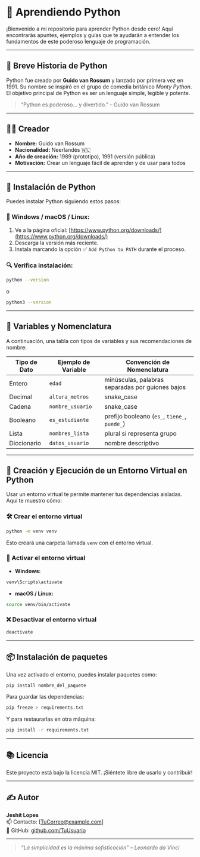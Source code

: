 # 🐍 Aprendiendo Python

¡Bienvenido a mi repositorio para aprender Python desde cero! Aquí encontrarás apuntes, ejemplos y guías que te ayudarán a entender los fundamentos de este poderoso lenguaje de programación.

---

## 📖 Breve Historia de Python

Python fue creado por **Guido van Rossum** y lanzado por primera vez en 1991. Su nombre se inspiró en el grupo de comedia británico *Monty Python*. El objetivo principal de Python es ser un lenguaje simple, legible y potente.

> “Python es poderoso... y divertido.” – Guido van Rossum

---

## 👨‍🔬 Creador

- **Nombre:** Guido van Rossum  
- **Nacionalidad:** Neerlandés 🇳🇱  
- **Año de creación:** 1989 (prototipo), 1991 (versión pública)  
- **Motivación:** Crear un lenguaje fácil de aprender y de usar para todos

---

## 💾 Instalación de Python

Puedes instalar Python siguiendo estos pasos:

### 🔸 Windows / macOS / Linux:

1. Ve a la página oficial: [https://www.python.org/downloads/](https://www.python.org/downloads/)
2. Descarga la versión más reciente.
3. Instala marcando la opción ✅ `Add Python to PATH` durante el proceso.

### 🔍 Verifica instalación:

```bash
python --version
```
o

```bash
python3 --version
```

---

## 💼 Variables y Nomenclatura

A continuación, una tabla con tipos de variables y sus recomendaciones de nombre:

| Tipo de Dato   | Ejemplo de Variable | Convención de Nomenclatura |
|----------------|---------------------|-----------------------------|
| Entero         | `edad`              | minúsculas, palabras separadas por guiones bajos |
| Decimal        | `altura_metros`     | snake_case                  |
| Cadena         | `nombre_usuario`    | snake_case                  |
| Booleano       | `es_estudiante`     | prefijo booleano (`es_`, `tiene_`, `puede_`) |
| Lista          | `nombres_lista`     | plural si representa grupo  |
| Diccionario    | `datos_usuario`     | nombre descriptivo          |

---

## 🧪 Creación y Ejecución de un Entorno Virtual en Python

Usar un entorno virtual te permite mantener tus dependencias aisladas. Aquí te muestro cómo:

### 🛠️ Crear el entorno virtual

```bash
python -m venv venv
```

Esto creará una carpeta llamada `venv` con el entorno virtual.

### 🚀 Activar el entorno virtual

- **Windows:**

```bash
venv\Scripts\activate
```

- **macOS / Linux:**

```bash
source venv/bin/activate
```

### ❌ Desactivar el entorno virtual

```bash
deactivate
```

---

## 📦 Instalación de paquetes

Una vez activado el entorno, puedes instalar paquetes como:

```bash
pip install nombre_del_paquete
```

Para guardar las dependencias:

```bash
pip freeze > requirements.txt
```

Y para restaurarlas en otra máquina:

```bash
pip install -r requirements.txt
```

---

## 📚 Licencia

Este proyecto está bajo la licencia MIT. ¡Siéntete libre de usarlo y contribuir!

---

## ✍️ Autor

**Jeshit Lopes**  
📫 Contacto: [TuCorreo@example.com]  
🐙 GitHub: [github.com/TuUsuario](https://github.com/TuUsuario)

---

> *“La simplicidad es la máxima sofisticación” – Leonardo da Vinci*